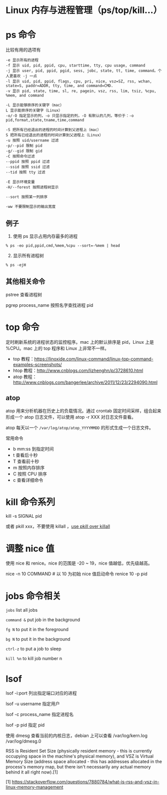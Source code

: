 # Linux 内存与进程管理（ps/top/kill...）

<!--
ID: 5c899af6-2bd0-4aba-a90d-e2bd07a10aed
Status: publish
Date: 2017-11-15T04:55:00
Modified: 2020-05-16T11:53:59
wp_id: 603
-->

# ps 命令

比较有用的选项有

```
-e 显示所有的进程
-f 显示 uid, pid, ppid, cpu, starttime, tty, cpu usage, command
-j 显示 user, pid, ppid, pgid, sess, jobc, state, tt, time, command。个人更喜欢 -j 一点
-l 显示 uid, pid, ppid, flags, cpu, pri, nice, vsz=SZ, rss, wchan, state=S, paddr=ADDR, tty, time, and command=CMD.
-v 显示 pid, state, time, sl, re, pagein, vsz, rss, lim, tsiz, %cpu, %mem, and command

-L 显示能够排序的关键字（mac）
L 显示能排序的关键字（Linux）
-o/-O 指定显示的列，-o 只显示指定的列，-O 有默认的几列，等价于：-o pid,format,state,tname,time,command

-S 把所有已经退出的进程的时间计算到父进程上（mac）
S 把所有已经退出的进程的时间计算到父进程上（Linux）
-u 按照 uid/username 过滤
-p/--pid 限制 pid
-g/--gid 限制 gid
-C 按照命令过滤
--ppid 按照 ppid 过滤
--ssid 按照 ssid 过滤
--tid 按照 tty 过滤

-E 显示环境变量
-H/--forest 按照进程树显示

--sort 按照某一列排序

-ww 不要限制显示的输出宽度
```

## 例子

1. 使用 ps 显示占用内存最多的进程

```
% ps -eo pid,ppid,cmd,%mem,%cpu --sort=-%mem | head
```

2. 显示所有进程树

```
% ps -ejH
```

## 其他相关命令

pstree 查看进程树

pgrep process_name 按照名字查找进程 pid


# top 命令

定时刷新系统的进程状态的监控程序。mac 上的默认排序是 pid，Linux 上是 %CPU。mac 上的 top 程序和 Linux 上非常不一样。

- top 教程：https://linoxide.com/linux-command/linux-top-command-examples-screenshots/
- htop 教程：http://www.cnblogs.com/lizhenghn/p/3728610.html
- atop 教程：http://www.cnblogs.com/bangerlee/archive/2011/12/23/2294090.html

## atop

atop 用来分析机器在历史上的负载情况。通过 crontab 固定时间采样，组合起来形成一个 atop 日志文件，可以使用 atop -r XXX 对日志文件查看。

atop 每天以一个 `/var/log/atop/atop_YYYYMMDD` 的形式生成一个日志文件。

常用命令

* b mm:ss 到指定时间
* t 查看后十秒
* T 查看前十秒
* m 按照内存排序
* C 按照 CPU 排序
* c 查看详细命令

# kill 命令系列

kill -s SIGNAL pid

或者 pkill xxx，不要使用 killall ，[use pkill over killall](https://unix.stackexchange.com/questions/91527/whats-the-difference-between-pkill-and-killall)

# 调整 nice 值

使用 nice 和 renice。nice 的范围是 -20 ~ 19，nice 值越低，优先级越高。

nice -n 10 COMMAND  # 以 10 为初始 nice 值启动命令
renice 10 -p pid

# jobs 命令相关

`jobs` list all jobs

`command &`  put job in the background

`fg N` to put it in the foreground

`bg N` to put it in the background

`ctrl-z` to put a job to sleep

`kill %n` to kill job number n


# lsof

lsof -i:port  列出指定端口对应的进程

lsof -u username 指定用户

lsof -c process_name 指定进程名

lsof -p pid 指定 pid


使用 dmesg 查看当前的内核日志，debian 上可以查看 /var/log/kern.log /var/log/dmesg.0


RSS is Resident Set Size (physically resident memory - this is currently occupying space in the machine's physical memory), and VSZ is Virtual Memory Size (address space allocated - this has addresses allocated in the process's memory map, but there isn't necessarily any actual memory behind it all right now).[1]


[1] https://stackoverflow.com/questions/7880784/what-is-rss-and-vsz-in-linux-memory-management
